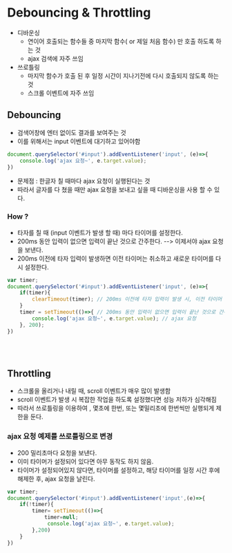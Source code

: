 # Debouncing & Throttling



- 디바운싱
  - 연이어 호출되는 함수들 중 마지막 함수( or 제일 처음 함수) 만 호출 하도록 하는 것
  - ajax 검색에 자주 쓰임 
- 쓰로틀링
  - 마지막 함수가 호출 된 후 일정 시간이 지나기전에 다시 호출되지 않도록 하는 것
  - 스크롤 이벤트에 자주 쓰임 



## Debouncing

- 검색어창에 엔터 없이도 결과를 보여주는 것 
- 이를 위해서는 input 이벤트에 대기하고 있어야함

```javascript
document.querySelector('#input').addEventListener('input', (e)=>{
    console.log('ajax 요청~', e.target.value);
})
```

- 문제점 : 한글자 칠 때마다 ajax 요청이 실행된다는 것
- 따라서 글자를 다 쳤을 때만 ajax 요청을 보내고 싶을 때 디바운싱을 사용 할 수 있다.



### How ?

- 타자를 칠 때 (input 이벤트가 발생 할 때) 마다 타이머를 설정한다.
- 200ms 동안 입력이 없으면 입력이 끝난 것으로 간주한다. --> 이제서야 ajax 요청을 보낸다. 
- 200ms 이전에 타자 입력이 발생하면 이전 타이머는 취소하고 새로운 타이머를 다시 설정한다.

```javascript
var timer;
document.querySelector('#input').addEventListener('input', (e)=>{
    if(timer){
        clearTimeout(timer); // 200ms 이전에 타자 입력이 발생 시, 이전 타이머 취소하고 새로운 타이머 설정 
    }
    timer = setTimeout(()=>{ // 200ms 동안 입력이 없으면 입력이 끝난 것으로 간주하고 ajax 요청 보낸다. 
        console.log('ajax 요청~', e.target.value); // ajax 요청 
    }, 200); 
})
```



<br/>

<br/>



## Throttling

- 스크롤을 올리거나 내릴 때, scroll 이벤트가 매우 많이 발생함
- scroll 이벤트가 발생 시 복잡한 작업을 하도록 설정했다면 성능 저하가 심각해짐
- 따라서 쓰로틀링을 이용하여 , 몇초에 한번, 또는 몇밀리초에 한번씩만 실행되게 제한을 둔다.





### ajax 요청 예제를 쓰로틀링으로 변경

- 200 밀리초마다 요청을 보낸다.
- 이미 타이머가 설정되어 있다면 아무 동작도 하지 않음.
- 타이머가 설정되어있지 않다면, 타이머를 설정하고, 해당 타이머를 일정 시간 후에 해제한 후,  ajax 요청을 날린다. 

```javascript
var timer;
document.querySelector('#input').addEventListener('input',(e)=>{
    if(!timer){
        timer= setTimeout(()=>{
            timer=null;
             console.log('ajax 요청~', e.target.value);
        },200)
    }
})
```

